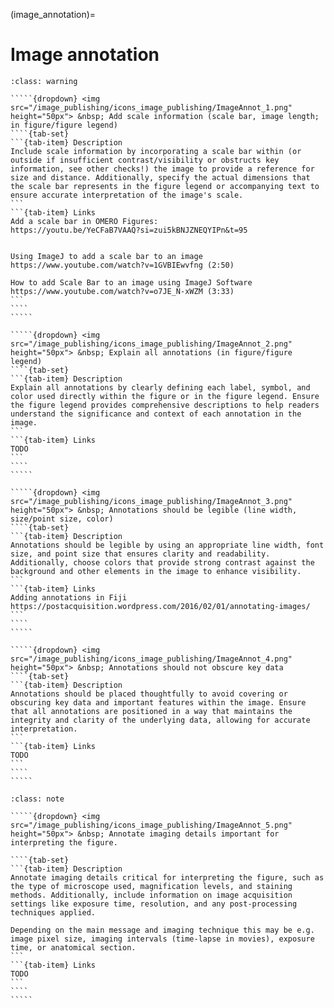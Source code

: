 (image_annotation)=
# Image annotation

``````{admonition} Minimal 
:class: warning

`````{dropdown} <img src="/image_publishing/icons_image_publishing/ImageAnnot_1.png" height="50px"> &nbsp; Add scale information (scale bar, image length; in figure/figure legend)
````{tab-set}
```{tab-item} Description
Include scale information by incorporating a scale bar within (or outside if insufficient contrast/visibility or obstructs key information, see other checks!) the image to provide a reference for size and distance. Additionally, specify the actual dimensions that the scale bar represents in the figure legend or accompanying text to ensure accurate interpretation of the image's scale.
```
```{tab-item} Links
Add a scale bar in OMERO Figures:
https://youtu.be/YeCFaB7VAAQ?si=zui5kBNJZNEQYIPn&t=95


Using ImageJ to add a scale bar to an image
https://www.youtube.com/watch?v=1GVBIEwvfng (2:50)

How to add Scale Bar to an image using ImageJ Software
https://www.youtube.com/watch?v=o7JE_N-xWZM (3:33)
```
````
````` 

`````{dropdown} <img src="/image_publishing/icons_image_publishing/ImageAnnot_2.png" height="50px"> &nbsp; Explain all annotations (in figure/figure legend)
````{tab-set}
```{tab-item} Description
Explain all annotations by clearly defining each label, symbol, and color used directly within the figure or in the figure legend. Ensure the figure legend provides comprehensive descriptions to help readers understand the significance and context of each annotation in the image.
```
```{tab-item} Links
TODO
```
````
`````  

`````{dropdown} <img src="/image_publishing/icons_image_publishing/ImageAnnot_3.png" height="50px"> &nbsp; Annotations should be legible (line width, size/point size, color)
````{tab-set}
```{tab-item} Description
Annotations should be legible by using an appropriate line width, font size, and point size that ensures clarity and readability. Additionally, choose colors that provide strong contrast against the background and other elements in the image to enhance visibility.
```
```{tab-item} Links
Adding annotations in Fiji https://postacquisition.wordpress.com/2016/02/01/annotating-images/
```
````
````` 
 
`````{dropdown} <img src="/image_publishing/icons_image_publishing/ImageAnnot_4.png" height="50px"> &nbsp; Annotations should not obscure key data
````{tab-set}
```{tab-item} Description
Annotations should be placed thoughtfully to avoid covering or obscuring key data and important features within the image. Ensure that all annotations are positioned in a way that maintains the integrity and clarity of the underlying data, allowing for accurate interpretation.
```
```{tab-item} Links
TODO
```
````
`````  

``````

``````{admonition} Recommended
:class: note

`````{dropdown} <img src="/image_publishing/icons_image_publishing/ImageAnnot_5.png" height="50px"> &nbsp; Annotate imaging details important for interpreting the figure. 

````{tab-set}
```{tab-item} Description
Annotate imaging details critical for interpreting the figure, such as the type of microscope used, magnification levels, and staining methods. Additionally, include information on image acquisition settings like exposure time, resolution, and any post-processing techniques applied.

Depending on the main message and imaging technique this may be e.g. image pixel size, imaging intervals (time-lapse in movies), exposure time, or anatomical section.
```
```{tab-item} Links
TODO
```
````
````` 

``````
<!--Notes which will not be shown on the actual page-->
